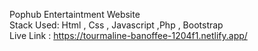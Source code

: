 Pophub Entertaintment Website <br>
Stack Used: Html , Css , Javascript ,Php , Bootstrap<br>
Live Link : https://tourmaline-banoffee-1204f1.netlify.app/
